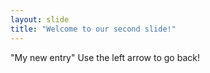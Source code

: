 ```yaml
---
layout: slide
title: "Welcome to our second slide!"
---
```

"My new entry"
Use the left arrow to go back!
